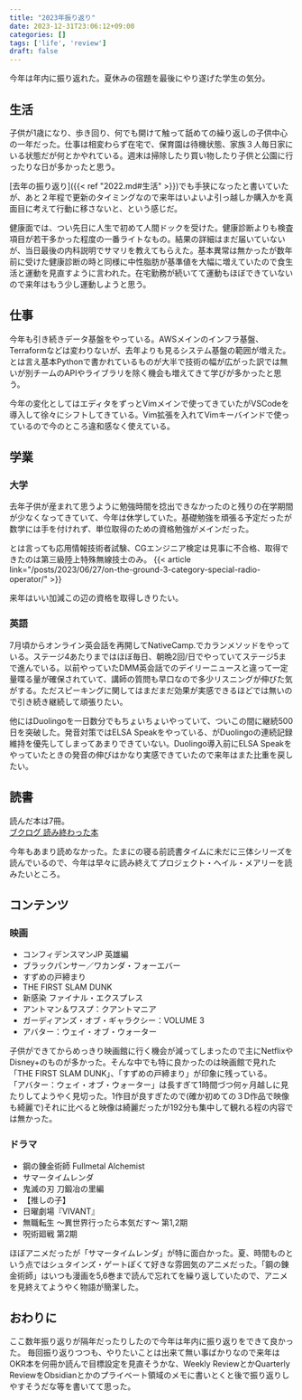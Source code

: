 ```yaml
---
title: "2023年振り返り"
date: 2023-12-31T23:06:12+09:00
categories: []
tags: ['life', 'review']
draft: false
---
```



<!--more-->
今年は年内に振り返れた。夏休みの宿題を最後にやり遂げた学生の気分。

## 生活
子供が1歳になり、歩き回り、何でも開けて触って舐めての繰り返しの子供中心の一年だった。仕事は相変わらず在宅で、保育園は待機状態、家族３人毎日家にいる状態だが何とかやれている。週末は掃除したり買い物したり子供と公園に行ったりな日が多かったと思う。

[去年の振り返り]({{< ref "2022.md#生活" >}})でも手狭になったと書いていたが、あと２年程で更新のタイミングなので来年はいよいよ引っ越しか購入かを真面目に考えて行動に移さないと、という感じだ。

健康面では、つい先日に人生で初めて人間ドックを受けた。健康診断よりも検査項目が若干多かった程度の一番ライトなもの。結果の詳細はまだ届いていないが、当日最後の内科説明でサマリを教えてもらえた。基本異常は無かったが数年前に受けた健康診断の時と同様に中性脂肪が基準値を大幅に増えていたので食生活と運動を見直すように言われた。在宅勤務が続いてて運動もほぼできていないので来年はもう少し運動しようと思う。

## 仕事
今年も引き続きデータ基盤をやっている。AWSメインのインフラ基盤、Terraformなどは変わりないが、去年よりも見るシステム基盤の範囲が増えた。とは言え基本Pythonで書かれているものが大半で技術の幅が広がった訳では無いが別チームのAPIやライブラリを除く機会も増えてきて学びが多かったと思う。  

今年の変化としてはエディタをずっとVimメインで使ってきていたがVSCodeを導入して徐々にシフトしてきている。Vim拡張を入れてVimキーバインドで使っているので今のところ違和感なく使えている。

## 学業
### 大学
去年子供が産まれて思うように勉強時間を捻出できなかったのと残りの在学期間が少なくなってきていて、今年は休学していた。基礎勉強を頑張る予定だったが数学には手を付けれず、単位取得のための資格勉強がメインだった。

とは言っても応用情報技術者試験、CGエンジニア検定は見事に不合格、取得できたのは第三級陸上特殊無線技士のみ。
{{< article link="/posts/2023/06/27/on-the-ground-3-category-special-radio-operator/" >}}

来年はいい加減この辺の資格を取得しきりたい。

### 英語
7月頃からオンライン英会話を再開してNativeCamp.でカランメソッドをやっている。ステージ4あたりまではほぼ毎日、朝晩2回/日でやっていてステージ5まで進んでいる。以前やっていたDMM英会話でのデイリーニュースと違って一定量喋る量が確保されていて、講師の質問も早口なので多少リスニングが伸びた気がする。ただスピーキングに関してはまだまだ効果が実感できるほどでは無いので引き続き継続して頑張りたい。

他にはDuolingoを一日数分でもちょいちょいやっていて、ついこの間に継続500日を突破した。発音対策ではELSA Speakをやっている、がDuolingoの連続記録維持を優先してしまってあまりできていない。Duolingo導入前にELSA Speakをやっていたときの発音の伸びはかなり実感できていたので来年はまた比重を戻したい。

## 読書
読んだ本は7冊。  
[ブクログ 読み終わった本](https://booklog.jp/users/suy0n9/stats?year=2023)

今年もあまり読めなかった。たまにの寝る前読書タイムに未だに三体シリーズを読んでいるので、今年は早々に読み終えてプロジェクト・ヘイル・メアリーを読みたいところ。

## コンテンツ
### 映画
* コンフィデンスマンJP 英雄編
* ブラックパンサー／ワカンダ・フォーエバー
* すずめの戸締まり
* THE FIRST SLAM DUNK
* 新感染 ファイナル・エクスプレス
* アントマン＆ワスプ：クアントマニア
* ガーディアンズ・オブ・ギャラクシー：VOLUME 3
* アバター：ウェイ・オブ・ウォーター

子供ができてからめっきり映画館に行く機会が減ってしまったので主にNetflixやDisney+のものが多かった。そんな中でも特に良かったのは映画館で見れた「THE FIRST SLAM DUNK」、「すずめの戸締まり」が印象に残っている。  
「アバター：ウェイ・オブ・ウォーター」は長すぎて1時間づつ何ヶ月越しに見たりしてようやく見切った。1作目が良すぎたので(確か初めての３D作品で映像も綺麗で)それに比べると映像は綺麗だったが192分も集中して観れる程の内容では無かった。

### ドラマ
* 鋼の錬金術師 Fullmetal Alchemist
* サマータイムレンダ
* 鬼滅の刃 刀鍛冶の里編
* 【推しの子】
* 日曜劇場『VIVANT』
* 無職転生 ～異世界行ったら本気だす～ 第1,2期
* 呪術廻戦 第2期

ほぼアニメだったが「サマータイムレンダ」が特に面白かった。夏、時間ものという点ではシュタインズ・ゲートぽくて好きな雰囲気のアニメだった。「鋼の錬金術師」はいつも漫画を5,6巻まで読んで忘れてを繰り返していたので、アニメを見終えてようやく物語が簡潔した。

## おわりに
ここ数年振り返りが隔年だったりしたので今年は年内に振り返りをできて良かった。
毎回振り返りつつも、やりたいことは出来て無い事ばかりなので来年はOKR本を何冊か読んで目標設定を見直そうかな、Weekly ReviewとかQuarterly ReviewをObsidianとかのプライベート領域のメモに書いとくと後で振り返りしやすそうだな等を書いてて思った。
